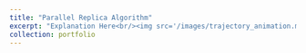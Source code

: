 ```yaml
---
title: "Parallel Replica Algorithm"
excerpt: "Explanation Here<br/><img src='/images/trajectory_animation.mp4'>"
collection: portfolio
---
```

